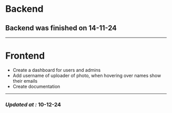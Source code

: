 # Backend

## Backend was finished on 14-11-24

---

# Frontend

- Create a dashboard for users and admins
- Add username of uploader of photo, when hovering over names show their emails
- Create documentation

---

### **_Updated at :_** 10-12-24
